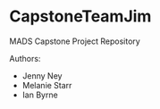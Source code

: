 # CapstoneTeamJim
MADS Capstone Project Repository

Authors:
- Jenny Ney
- Melanie Starr
- Ian Byrne
